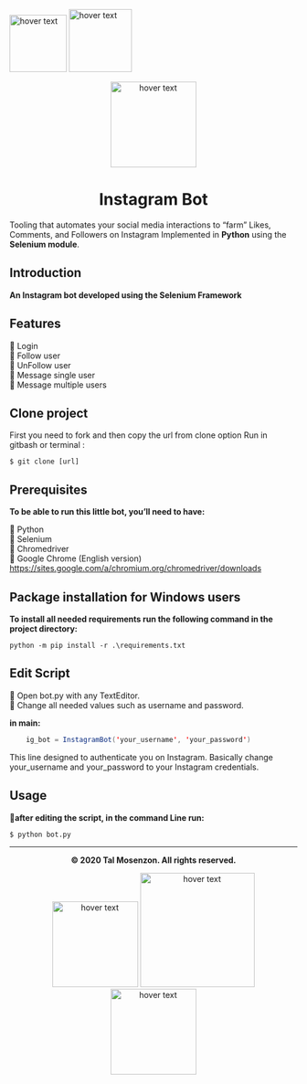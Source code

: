 <p>
  <p align="left">
  <img src="https://camo.githubusercontent.com/e92213aaadf9a09a1de59645bdf98d401f51b0f7f86304fc2c9d801d1ff206d5/68747470733a2f2f696d672e736869656c64732e696f2f62616467652f6c616e67756167652d507974686f6e2d3031423046302e737667" width="100" title="hover text">
    <img src="https://camo.githubusercontent.com/33453ad2ee8d9398c6452313fc0d49f2f46749d704020e656ea01e59a280b997/68747470733a2f2f696d672e736869656c64732e696f2f62616467652f6275696c74253230776974682d53656c656e69756d2d79656c6c6f772e737667" width="110" title="hover text">
</p>


<p>
  <p align="center">
  <img src="https://camo.githubusercontent.com/48b5c67f0baa5b41fc98c96dad8de4771b0fc583d6b3dda417c7f8e01e801028/68747470733a2f2f692e696d6775722e636f6d2f734a7a665a734c2e6a7067" width="150" title="hover text">
</p>

<h1 align="center">Instagram Bot</h1>

Tooling that automates your social media interactions to “farm” Likes, Comments, and Followers on Instagram Implemented in **Python** using the **Selenium module**.

## Introduction
**An Instagram bot developed using the Selenium Framework**

## Features
🔵 Login <br>
🔵 Follow user <br>
🔵 UnFollow user <br>
🔵 Message single user <br>
🔵 Message multiple users <br>

## Clone project

First you need to fork and then copy the url from clone option
Run in gitbash or terminal :

`$ git clone [url]`

## Prerequisites
**To be able to run this little bot, you’ll need to have:**

🔹 Python <br>
🔹 Selenium <br>
🔹 Chromedriver <br>
🔹 Google Chrome (English version) https://sites.google.com/a/chromium.org/chromedriver/downloads <br>

## Package installation for Windows users

**To install all needed requirements run the following command in the project directory:** <br>

`python -m pip install -r .\requirements.txt`

## Edit Script
🔹 Open bot.py with any TextEditor. <br>
🔹 Change all needed values such as username and password.

**in main:**

```java
    ig_bot = InstagramBot('your_username', 'your_password')

```	

This line designed to authenticate you on Instagram. Basically change your_username and your_password to your Instagram credentials.

## Usage

🔹**after editing the script, in the command Line run:**

`$ python bot.py
`

-----


<p align="center">
  <b>© 2020 Tal Mosenzon.  All rights reserved.</b>
</p>


<p align="center">
<img src="https://cdn.siasat.com/wp-content/uploads/2020/04/Instagram-.jpg" width="150" title="hover text">  
<img src="https://www.macworld.co.uk/cmsdata/features/3635912/learn_python_mac_thumb800.jpg" width="200" title="hover text">      
<img src="https://www.selenium.dev/images/selenium_logo_large.png" width="150" title="hover text"> 
</p>

